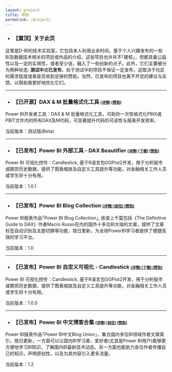 ```yaml
---
layout: project
title: 项目
permalink: /project/
---
```





- ### 【置顶】关于此页

这里是D-BI的技术实验室，它包括本人利用业余时间，基于个人兴趣发布的一些BI及数据技术相关的项目或作品的介绍，这些项目也许并不｢硬核｣，但都具备公益性以及一定的实用性，或者至少说，融入了一些创新的点子。此外，它们主要被分为两种状态: **测试中**或**已发布**，处于测试中的项目不保证一定发布，这取决于社区的需求程度或者是否收到足够的赞助。当然，已发布的项目也离不开您的建议与反馈，以帮助我更好地优化它们。

---------------------

- ### 【已开源】DAX & M 批量格式化工具  <small><small>[[详情]](https://d-bi.gitee.io/dax-m-formatter-tool/)  <a href="{{site.baseurl}}/img/qr.jpg" class="test-popup-link">[赞助]</a></small></small>

Power BI开发者工具：DAX & M 批量格式化工具，可助你一次性格式化PBIX或PBIT文件内的所有DAX及M代码，可显著提升代码的可读性与报表开发效率。

当前版本：测试版(Beta)

---------------------
- ### 【已发布】Power BI 外部工具 - DAX Beautifier  <small><small>[[详情]](https://d-bi.gitee.io/pbi-external-tool-dax-beautifier/)  [[下载]](https://github.com/DavisZHANG-BlogOnly/dax-beautifier)  <a href="{{site.baseurl}}/img/qr.jpg" class="test-popup-link">[赞助]</a></small></small>

Power BI 可视化控件：Candlestick, 基于R语言包GGPlot2开发，用于分析股市或期货历史数据，提供了图表缩放及自定义工具提升等功能，对金融相关工作人员或学生将十分有用。

当前版本：1.0.1

---------------------

- ### 【已发布】Power BI Blog Collection  <small><small>[[详情]](https://community.powerbi.com/t5/Data-Stories-Gallery/Power-BI-Blog-Collection/td-p/1150252)  [[前往]](https://community.powerbi.com/t5/Data-Stories-Gallery/Power-BI-Blog-Collection/td-p/1150252)  <a href="{{site.baseurl}}/img/qr.jpg" class="test-popup-link">[赞助]</a></small></small>

Power BI报表作品｢Power BI Blog Collection｣, 收录上千篇包括《The Definitive Guide to DAX》作者Macro Russo在内的国外十多位BI大咖的文章，提供了文章标签自动识别及主题切换等功能，按日更新，为全球PowerBI学习者提供了便捷高效的学习平台。

当前版本：1.0

---------------------

- ### 【已发布】Power BI 自定义可视化 - Candlestick  <small><small>[[详情]](https://d-bi.gitee.io/docs-pbi-visual-candlestick/)  [[下载]](https://appsource.microsoft.com/en-us/product/power-bi-visuals/WA200001667?src=office&tab=Overview)  <a href="{{site.baseurl}}/img/qr.jpg" class="test-popup-link">[赞助]</a></small></small>

Power BI 可视化控件：Candlestick, 基于R语言包GGPlot2开发，用于分析股市或期货历史数据，提供了图表缩放及自定义工具提升等功能，对金融相关工作人员或学生将十分有用。

当前版本：1.0.0

---------------------

- ### 【已发布】Power BI 中文博客合集  <small><small>[[详情]](https://d-bi.gitee.io/pbi-cn-blog-union/)  [[前往]](http://news.pbiquan.com/)  <a href="{{site.baseurl}}/img/qr.jpg" class="test-popup-link">[赞助]</a></small></small>

Power BI报表作品｢Power BI中文Blog Union｣，集合国内多位BI领域作者文章索引，按日更新，一方面可以让国内BI学习者、爱好者(尤其是Power BI用户)能够更方便地学习BI知识，了解国内BI最新技术动态，另一方面也能助力各位作者传播自己的知识，声明原创性，以及为其内容引入更多流量。

当前版本：1.2
